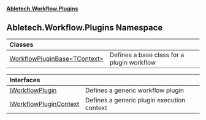 #### [Abletech.Workflow.Plugins](index.md 'index')
## Abletech.Workflow.Plugins Namespace

| Classes | |
| :--- | :--- |
| [WorkflowPluginBase&lt;TContext&gt;](WorkflowPluginBase_TContext_.md 'Abletech.Workflow.Plugins.WorkflowPluginBase&lt;TContext&gt;') | Defines a base class for a plugin workflow<br/> |

| Interfaces | |
| :--- | :--- |
| [IWorkflowPlugin](IWorkflowPlugin.md 'Abletech.Workflow.Plugins.IWorkflowPlugin') | Defines a generic workflow plugin<br/> |
| [IWorkflowPluginContext](IWorkflowPluginContext.md 'Abletech.Workflow.Plugins.IWorkflowPluginContext') | Defines a generic plugin execution context<br/> |
